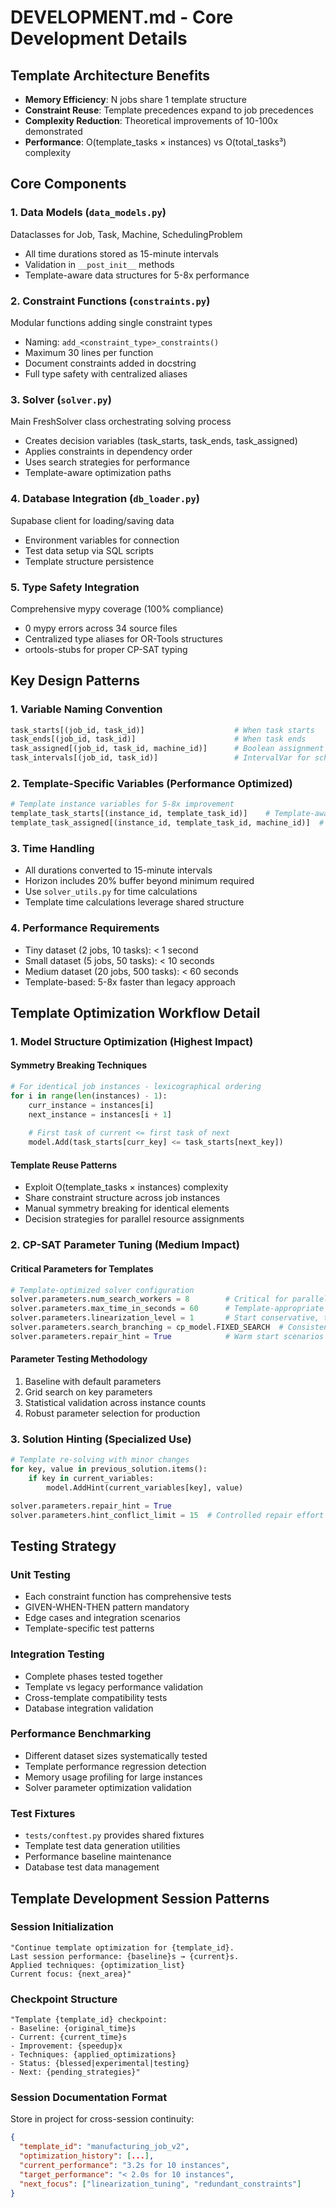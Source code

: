 # DEVELOPMENT.md - Core Development Details

## Template Architecture Benefits

- **Memory Efficiency**: N jobs share 1 template structure
- **Constraint Reuse**: Template precedences expand to job precedences  
- **Complexity Reduction**: Theoretical improvements of 10-100x demonstrated
- **Performance**: O(template_tasks × instances) vs O(total_tasks³) complexity

## Core Components

### 1. Data Models (`data_models.py`)
Dataclasses for Job, Task, Machine, SchedulingProblem
- All time durations stored as 15-minute intervals
- Validation in `__post_init__` methods
- Template-aware data structures for 5-8x performance

### 2. Constraint Functions (`constraints.py`)
Modular functions adding single constraint types
- Naming: `add_<constraint_type>_constraints()`
- Maximum 30 lines per function
- Document constraints added in docstring
- Full type safety with centralized aliases

### 3. Solver (`solver.py`)
Main FreshSolver class orchestrating solving process
- Creates decision variables (task_starts, task_ends, task_assigned)
- Applies constraints in dependency order
- Uses search strategies for performance
- Template-aware optimization paths

### 4. Database Integration (`db_loader.py`)
Supabase client for loading/saving data
- Environment variables for connection
- Test data setup via SQL scripts
- Template structure persistence

### 5. Type Safety Integration
Comprehensive mypy coverage (100% compliance)
- 0 mypy errors across 34 source files
- Centralized type aliases for OR-Tools structures
- ortools-stubs for proper CP-SAT typing

## Key Design Patterns

### 1. Variable Naming Convention
```python
task_starts[(job_id, task_id)]                    # When task starts
task_ends[(job_id, task_id)]                      # When task ends  
task_assigned[(job_id, task_id, machine_id)]      # Boolean assignment
task_intervals[(job_id, task_id)]                 # IntervalVar for scheduling
```

### 2. Template-Specific Variables (Performance Optimized)
```python
# Template instance variables for 5-8x improvement
template_task_starts[(instance_id, template_task_id)]    # Template-aware starts
template_task_assigned[(instance_id, template_task_id, machine_id)]  # Template assignments
```

### 3. Time Handling
- All durations converted to 15-minute intervals
- Horizon includes 20% buffer beyond minimum required
- Use `solver_utils.py` for time calculations
- Template time calculations leverage shared structure

### 4. Performance Requirements
- Tiny dataset (2 jobs, 10 tasks): < 1 second
- Small dataset (5 jobs, 50 tasks): < 10 seconds
- Medium dataset (20 jobs, 500 tasks): < 60 seconds
- Template-based: 5-8x faster than legacy approach

## Template Optimization Workflow Detail

### 1. Model Structure Optimization (Highest Impact)

#### Symmetry Breaking Techniques
```python
# For identical job instances - lexicographical ordering
for i in range(len(instances) - 1):
    curr_instance = instances[i]
    next_instance = instances[i + 1]
    
    # First task of current <= first task of next
    model.Add(task_starts[curr_key] <= task_starts[next_key])
```

#### Template Reuse Patterns
- Exploit O(template_tasks × instances) complexity
- Share constraint structure across job instances
- Manual symmetry breaking for identical elements
- Decision strategies for parallel resource assignments

### 2. CP-SAT Parameter Tuning (Medium Impact)

#### Critical Parameters for Templates
```python
# Template-optimized solver configuration
solver.parameters.num_search_workers = 8        # Critical for parallel jobs
solver.parameters.max_time_in_seconds = 60      # Template-appropriate timeouts
solver.parameters.linearization_level = 1       # Start conservative, try 2
solver.parameters.search_branching = cp_model.FIXED_SEARCH  # Consistent behavior
solver.parameters.repair_hint = True            # Warm start scenarios
```

#### Parameter Testing Methodology
1. Baseline with default parameters
2. Grid search on key parameters
3. Statistical validation across instance counts
4. Robust parameter selection for production

### 3. Solution Hinting (Specialized Use)
```python
# Template re-solving with minor changes
for key, value in previous_solution.items():
    if key in current_variables:
        model.AddHint(current_variables[key], value)

solver.parameters.repair_hint = True
solver.parameters.hint_conflict_limit = 15  # Controlled repair effort
```

## Testing Strategy

### Unit Testing
- Each constraint function has comprehensive tests
- GIVEN-WHEN-THEN pattern mandatory
- Edge cases and integration scenarios
- Template-specific test patterns

### Integration Testing  
- Complete phases tested together
- Template vs legacy performance validation
- Cross-template compatibility tests
- Database integration validation

### Performance Benchmarking
- Different dataset sizes systematically tested
- Template performance regression detection
- Memory usage profiling for large instances
- Solver parameter optimization validation

### Test Fixtures
- `tests/conftest.py` provides shared fixtures
- Template test data generation utilities
- Performance baseline maintenance
- Database test data management

## Template Development Session Patterns

### Session Initialization
```
"Continue template optimization for {template_id}.
Last session performance: {baseline}s → {current}s.
Applied techniques: {optimization_list}
Current focus: {next_area}"
```

### Checkpoint Structure
```
"Template {template_id} checkpoint:
- Baseline: {original_time}s
- Current: {current_time}s  
- Improvement: {speedup}x
- Techniques: {applied_optimizations}
- Status: {blessed|experimental|testing}
- Next: {pending_strategies}"
```

### Session Documentation Format
Store in project for cross-session continuity:
```json
{
  "template_id": "manufacturing_job_v2",
  "optimization_history": [...],
  "current_performance": "3.2s for 10 instances",
  "target_performance": "< 2.0s for 10 instances", 
  "next_focus": ["linearization_tuning", "redundant_constraints"]
}
```